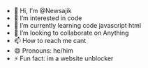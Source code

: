 - 👋 Hi, I’m @Newsajik
- 👀 I’m interested in code
- 🌱 I’m currently learning code javascript html
- 💞️ I’m looking to collaborate on Anything
- 📫 How to reach me cant
- 😄 Pronouns: he/him
- ⚡ Fun fact: im a website unblocker

<!---
Newsajik/Newsajik is a ✨ special ✨ repository because its `README.md` (this file) appears on your GitHub profile.
You can click the Preview link to take a look at your changes.
--->
